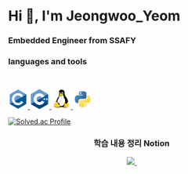 <h1 align="left">Hi 👋, I'm Jeongwoo_Yeom</h1>
<h3 align="left">Embedded Engineer from SSAFY</h3>
<h3 align="left">languages and tools</h3>
<br>
<p align="left"> <a href="https://www.cprogramming.com/" target="_blank" rel="noreferrer"> <img src="https://raw.githubusercontent.com/devicons/devicon/master/icons/c/c-original.svg" alt="c" width="40" height="40"/> </a> <a href="https://www.w3schools.com/cpp/" target="_blank" rel="noreferrer"> <img src="https://raw.githubusercontent.com/devicons/devicon/master/icons/cplusplus/cplusplus-original.svg" alt="cplusplus" width="40" height="40"/> </a> <a href="https://www.linux.org/" target="_blank" rel="noreferrer"> <img src="https://raw.githubusercontent.com/devicons/devicon/master/icons/linux/linux-original.svg" alt="linux" width="40" height="40"/> </a> <a href="https://www.python.org" target="_blank" rel="noreferrer"> <img src="https://raw.githubusercontent.com/devicons/devicon/master/icons/python/python-original.svg" alt="python" width="40" height="40"/> </a> </p>

[![Solved.ac Profile](http://mazassumnida.wtf/api/v2/generate_badge?boj=studavid)](https://solved.ac/studavid/)

<h3 align="center"> 학습 내용 정리 Notion</h3>
<div align="center">
  <a href=["https://roasted-wilderness-f77.notion.site/Developer-68c0cf16148a469b8e38f193658cf09d?pvs=4"]>
    <img src="https://img.shields.io/badge/Notion-%23000000.svg?style=for-the-badge&logo=notion&logoColor=white" />&nbsp
  </a>
</div>
